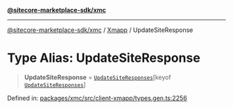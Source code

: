 [**@sitecore-marketplace-sdk/xmc**](../../../../README.md)

***

[@sitecore-marketplace-sdk/xmc](../../../../README.md) / [Xmapp](../README.md) / UpdateSiteResponse

# Type Alias: UpdateSiteResponse

> **UpdateSiteResponse** = [`UpdateSiteResponses`](UpdateSiteResponses.md)\[keyof [`UpdateSiteResponses`](UpdateSiteResponses.md)\]

Defined in: [packages/xmc/src/client-xmapp/types.gen.ts:2256](https://github.com/Sitecore/marketplace-sdk/blob/main/packages/xmc/src/client-xmapp/types.gen.ts#L2256)
